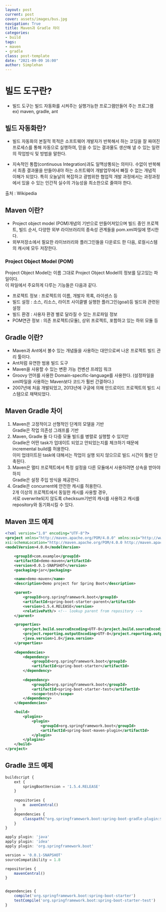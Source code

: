 ```yaml
---
layout: post
current: post
cover: assets/images/bus.jpg
navigation: True
title: Maven과 Gradle 차이
categories:
- build
tags:
- maven
- gradle
class: post-template
date: "2021-09-09 16:00"
author: Simplehan
---
```


# 빌드 도구란?

- 빌드 도구는 빌드 자동화를 시켜주는 실행가능한 프로그램만들어 주는 프로그램 ex) maven, gradle, ant

## 빌드 자동화란?
- 빌드 자동화의 본질적 목적은 소프트웨어 개발자가 반복해서 하는 코딩을 잘 짜여진 프로세스를 통해 자동으로 실행하여, 
믿을 수 있는 결과물도 생산해 낼 수 있는 일련의 작업방식 및 방법을 말한다.

- 지속적인 통합(continuous Integration)과도 일맥상통되는 의미다. 
수없이 반복해서 최종 결과물을 만들어내야 하는 소프트웨어 개발업무에서 빠질 수 없는 개념적 이해가 되었다. 
특히 오늘날의 복잡하고 광범위한 협업적 개발 과정에서는 과정과정에서 있을 수 있는 인간적 실수의 가능성을 최소한으로 줄여야 한다. 

출처 : Wikipedia

## Maven 이란?
- Project object model (POM)개념의 기반으로 만들어져있으며 빌드 중인 프로젝트, 빌드 순서, 
다양한 외부 라이브러리의 종속성 관계들을 pom.xml파일에 명시한다. 
- 외부저장소에서 필요한 라이브러리와 플러그인들을 다운로드 한 다음, 로컬시스템의 캐시에 모두 저장한다.

### Project Object Model (POM)
Project Object Model는 이름 그대로 Project Object Model의 정보를 담고있는 파일이다.   
이 파일에서 주요하게 다루는 기능들은 다음과 같다.
- 프로젝트 정보 : 프로젝트의 이름, 개발자 목록, 라이센스 등
- 빌드 설정 : 소스, 리소스, 라이프 사이클별 실행한 플러그인(goal)등 빌드와 관련된 설정
- 빌드 환경 : 사용자 환경 별로 달라질 수 있는 프로파일 정보
- POM연관 정보 : 의존 프로젝트(모듈), 상위 프로젝트, 포함하고 있는 하위 모듈 등


## Gradle 이란?
- Maven과 Ant에서 볼수 있는 개념들을 사용하는 대안으로써 나온 프로젝트 빌드 관리 툴이다.
- Ant처럼 유연한 범용 빌드 도구
- Maven을 사용할 수 있는 변환 가능 컨벤션 프레임 워크
- Groovy 언어를 사용한 Domain-specific-language를 사용한다. 
(설정파일을 xml파일을 사용하는 Maven보다 코드가 훨씬 간결하다.)
- 2007년에 처음 개발되었고, 2013년에 구글에 의해 안드로이드 프로젝트의 빌드 시스템으로 채택되었다.

## Maven Gradle 차이
1. Maven은 고정적이고 선형적인 단계의 모델을 기반  
Gradle은 작업 의존성 그래프를 기반
2. Maven, Gradle 둘 다 다중 모듈 빌드를 병렬로 실행할 수 있지만  
Gradle은 어떤 task가 업데이트 되었고 안되었는지를 체크하기 때문에 incremental build를 허용한다.  
이미 업데이트된 task에 대해서는 작업이 실행 되지 않으므로 빌드 시간이 훨씬 단축된다.
3. Maven은 멀티 프로젝트에서 특정 설정을 다른 모듈에서 사용하려면 상속을 받아야하지  
Gradle은 설정 주입 방식을 제공한다.
4. Gradle은 concurrent에 안전한 캐시를 허용한다.  
2개 이상의 프로젝트에서 동일한 캐시를 사용할 경우,     
서로 overwrite되지 않도록 checksum기반의 캐시를 사용하고 캐시를 repository와 동기화시킬 수 있다.

## Maven 코드 예제
~~~xml
<?xml version="1.0" encoding="UTF-8"?>
<project xmlns="http://maven.apache.org/POM/4.0.0" xmlns:xsi="http://www.w3.org/2001/XMLSchema-instance"
xsi:schemaLocation="http://maven.apache.org/POM/4.0.0 http://maven.apache.org/xsd/maven-4.0.0.xsd">
<modelVersion>4.0.0</modelVersion>

    <groupId>com.example</groupId>
    <artifactId>demo-maven</artifactId>
    <version>0.0.1-SNAPSHOT</version>
    <packaging>jar</packaging>

    <name>demo-maven</name>
    <description>Demo project for Spring Boot</description>

    <parent>
        <groupId>org.springframework.boot</groupId>
        <artifactId>spring-boot-starter-parent</artifactId>
        <version>1.5.4.RELEASE</version>
        <relativePath/> <!-- lookup parent from repository -->
    </parent>

    <properties>
        <project.build.sourceEncoding>UTF-8</project.build.sourceEncoding>
        <project.reporting.outputEncoding>UTF-8</project.reporting.outputEncoding>
        <java.version>1.8</java.version>
    </properties>
    
    <dependencies>
        <dependency>
            <groupId>org.springframework.boot</groupId>
            <artifactId>spring-boot-starter</artifactId>
        </dependency>
    
        <dependency>
            <groupId>org.springframework.boot</groupId>
            <artifactId>spring-boot-starter-test</artifactId>
            <scope>test</scope>
        </dependency>
    </dependencies>

    <build>
        <plugins>
            <plugin>
                <groupId>org.springframework.boot</groupId>
                <artifactId>spring-boot-maven-plugin</artifactId>
            </plugin>
        </plugins>
    </build>
</project>
~~~

## Gradle 코드 예제
~~~javascript
buildscript {
    ext {
        springBootVersion = '1.5.4.RELEASE'
    }
    
    repositories {
        m  avenCentral()
    }
    dependencies {
        classpath("org.springframework.boot:spring-boot-gradle-plugin:${springBootVersion}")
    }
}

apply plugin: 'java'
apply plugin: 'idea'
apply plugin: 'org.springframework.boot'

version = '0.0.1-SNAPSHOT'
sourceCompatibility = 1.8

repositories {
    mavenCentral()
}


dependencies {
    compile('org.springframework.boot:spring-boot-starter')
    testCompile('org.springframework.boot:spring-boot-starter-test')
}
~~~